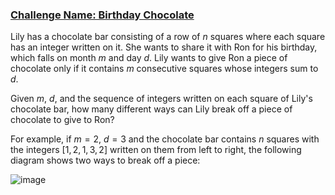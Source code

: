 ### [Challenge Name: Birthday Chocolate](/challenges/the-birthday-bar)


Lily has a chocolate bar consisting of a row of $n$ squares where each square has an integer written on it. She wants to share it with Ron for his birthday, which falls on month $m$ and day $d$. Lily wants to give Ron a piece of chocolate only if it contains $m$ consecutive squares whose integers sum to $d$.

Given $m$, $d$, and the sequence of integers written on each square of Lily's chocolate bar, how many different ways can Lily break off a piece of chocolate to give to Ron?

For example, if $m=2$, $d=3$ and the chocolate bar contains $n$ squares with the integers $[1,2,1,3,2]$ written on them from left to right, the following diagram shows two ways to break off a piece:


![image](https://s3.amazonaws.com/hr-assets/0/1489060874-a04ddb06cf-choco4.png)
